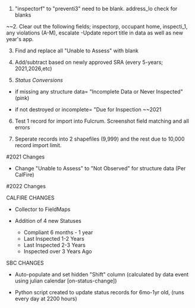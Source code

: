 1. "inspectorf" to "preventi3" need to be blank.  address_lo check for blanks

~~2. Clear out the following fields; inspectorp, occupant home, inspecti_1, any violations (A-M), escalate
  -Update report title in data as well as new year's app.

3. Find and replace all "Unable to Assess" with blank

4. Add/subtract based on newly approved SRA (every 5-years; 2021,2026,etc)

5. _Status Conversions_

  - if missing any structure data= "Incomplete Data or Never Inspected" (pink)
  
  - if not destroyed or incomplete= "Due for Inspection ~~2021
  
6. Test 1 record for import into Fulcrum.  Screenshot field matching and all errors

7. Seperate records into 2 shapefiles (9,999) and the rest due to 10,000 record import limit.


#2021 Changes

- Change "Unable to Assess" to "Not Observed" for structure data (Per CalFire)

#2022 Changes

CALFIRE CHANGES
- Collector to FieldMaps

- Addition of 4 new Statuses
  - Compliant 6 months - 1 year
  - Last Inspected 1-2 Years
  -	Last Inspected 2-3 Years
  - Inspected over 3 Years Ago
  
SBC CHANGES

- Auto-populate and set hidden "Shift" column (calculated by data event using julian calendar [on-status-change])

- Python script created to update status records for 6mo-1yr old, (runs every day at 2200 hours)

